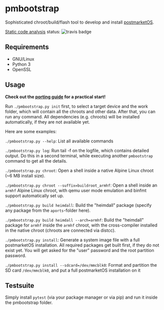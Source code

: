 # pmbootstrap
Sophisticated chroot/build/flash tool to develop and install [postmarketOS](https://ollieparanoid.github.io/post/postmarketOS).


[Static code analysis](https://github.com/postmarketOS/pmbootstrap/blob/master/test/static_code_analysis.sh) status: ![travis badge](https://api.travis-ci.org/postmarketOS/pmbootstrap.png?branch=master)

## Requirements
* GNU/Linux
* Python 3
* OpenSSL


## Usage
**Check out the [porting guide](https://github.com/postmarketOS/pmbootstrap/wiki/Porting-to-a-new-device) for a practical start!**

Run `./pmbootstrap.py init` first, to select a target device and the work folder, which will contain all the chroots and other data.
After that, you can run any command. All dependencies (e.g. chroots) will be installed automatically, if they are not available yet.

Here are some examples:


`./pmbootstrap.py --help`:
List all available commands

`./pmbootstrap.py log`:
Run tail -f on the logfile, which contains detailed output. Do this in a second terminal, while executing another `pmbootstrap` command to get all the details.

`./pmbootstrap.py chroot`:
Open a shell inside a native Alpine Linux chroot (~6 MB install size).

`./pmbootstrap.py chroot --suffix=buildroot_armhf`:
Open a shell inside an `armhf` Alpine Linux chroot, with qemu user mode emulation and binfmt support automatically set up.

`./pmbootstrap.py build heimdall`:
Build the "heimdall" package (specify any package from the `aports`-folder here).

`./pmbootstrap.py build heimdall --arch=armhf`:
Build the "heimdall" package for `armhf` inside the `armhf` chroot, with the cross-compiler installed in the native chroot (chroots are connected via distcc).

`./pmbootstrap.py install`:
Generate a system image file with a full postmarketOS installation. All required packages get built first, if they do not exist yet. You will get asked for the "user" password and the root partition password.

`./pmbootstrap.py install --sdcard=/dev/mmcblk0`:
Format and partition the SD card `/dev/mmcblk0`, and put a full postmarketOS installation on it


## Testsuite
Simply install `pytest` (via your package manager or via pip) and run it inside the pmbootstrap folder.

